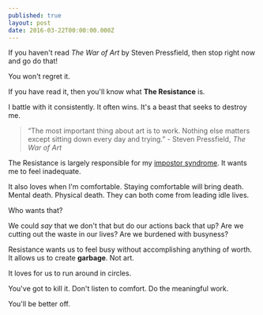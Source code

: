 ```yaml
---
published: true
layout: post
date: 2016-03-22T00:00:00.000Z
---
```


If you haven't read *The War of Art* by Steven Pressfield, then stop right now and go do that! 

You won't regret it.

If you have read it, then you'll know what **The Resistance** is. 

I battle with it consistently. It often wins. It's a beast that seeks to destroy me.

> “The most important thing about art is to work. Nothing else matters except sitting down every day and trying.” - Steven Pressfield, *The War of Art*

The Resistance is largely responsible for my [impostor syndrome](http://shawnleberknight.com/blog/impostor-syndrome). It wants me to feel inadequate.

It also loves when I'm comfortable. Staying comfortable will bring death. Mental death. Physical death. They can both come from leading idle lives.

Who wants that?  

We could *say* that we don't that but do our actions back that up? Are we cutting out the waste in our lives? Are we burdened with busyness? 

Resistance wants us to feel busy without accomplishing anything of worth. It allows us to create **garbage**. Not art. 

It loves for us to run around in circles.

You've got to kill it. Don't listen to comfort. Do the meaningful work.

You'll be better off.
